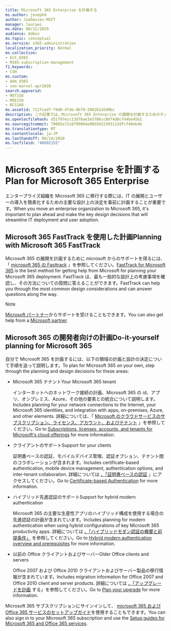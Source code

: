 ```yaml
---
title: Microsoft 365 Enterprise を計画する
ms.author: josephd
author: JoeDavies-MSFT
manager: laurawi
ms.date: 08/12/2019
audience: Admin
ms.topic: conceptual
ms.service: o365-administration
localization_priority: Normal
ms.collection:
- Ent_O365
- M365-subscription-management
f1.keywords:
- CSH
ms.custom:
- Adm_O365
- seo-marvel-apr2020
search.appverid:
- MET150
- MOE150
- BCS160
ms.assetid: 712fced7-f9d0-4fde-8b79-286262a5d0bc
description: この記事では、Microsoft 365 Enterprise の展開を計画するためのチェックリストとその他のリソースを提供します。
ms.openlocfilehash: d31f97ecc13d78ae3e5786cc86f4d8cf44be45b1
ms.sourcegitcommit: 79065e72c0799064e9055022393113dfcf40eb4b
ms.translationtype: MT
ms.contentlocale: ja-JP
ms.lasthandoff: 08/14/2020
ms.locfileid: "46692155"
---
```

# <a name="plan-for-microsoft-365-enterprise"></a><span data-ttu-id="92cc2-103">Microsoft 365 Enterprise を計画する</span><span class="sxs-lookup"><span data-stu-id="92cc2-103">Plan for Microsoft 365 Enterprise</span></span>

<span data-ttu-id="92cc2-104">エンタープライズ組織を Microsoft 365 に移行する際には、IT の展開とユーザーの導入を簡素化するための主要な設計上の決定を事前に計画することが重要です。</span><span class="sxs-lookup"><span data-stu-id="92cc2-104">When you move an enterprise organization to Microsoft 365, it's important to plan ahead and make the key design decisions that will streamline IT deployment and user adoption.</span></span> 

## <a name="planning-with-microsoft-365-fasttrack"></a><span data-ttu-id="92cc2-105">Microsoft 365 FastTrack を使用した計画</span><span class="sxs-lookup"><span data-stu-id="92cc2-105">Planning with Microsoft 365 FastTrack</span></span>

<span data-ttu-id="92cc2-106">Microsoft 365 の展開を計画するために microsoft からのサポートを得るには、「 [microsoft 365 の Fasttrack](https://www.microsoft.com/fasttrack/microsoft-365) 」を参照してください。</span><span class="sxs-lookup"><span data-stu-id="92cc2-106">[FastTrack for Microsoft 365](https://www.microsoft.com/fasttrack/microsoft-365) is the best method for getting help from Microsoft for planning your Microsoft 365 deployment.</span></span> <span data-ttu-id="92cc2-107">FastTrack は、最も一般的な設計上の考慮事項を確認し、その方法についての質問に答えることができます。</span><span class="sxs-lookup"><span data-stu-id="92cc2-107">FastTrack can help you through the most common design considerations and can answer questions along the way.</span></span> 

>[!Note]
><span data-ttu-id="92cc2-108">[Microsoft パートナー](https://www.microsoft.com/solution-providers/home)からサポートを受けることもできます。</span><span class="sxs-lookup"><span data-stu-id="92cc2-108">You can also get help from a [Microsoft partner](https://www.microsoft.com/solution-providers/home).</span></span>
>

## <a name="do-it-yourself-planning-for-microsoft-365"></a><span data-ttu-id="92cc2-109">Microsoft 365 の開発者向けの計画</span><span class="sxs-lookup"><span data-stu-id="92cc2-109">Do-it-yourself planning for Microsoft 365</span></span>

<span data-ttu-id="92cc2-110">自分で Microsoft 365 を計画するには、以下の領域の計画と設計の決定について手順を追って説明します。</span><span class="sxs-lookup"><span data-stu-id="92cc2-110">To plan for Microsoft 365 on your own, step through the planning and design decisions for these areas:</span></span>

- <span data-ttu-id="92cc2-111">Microsoft 365 テナント</span><span class="sxs-lookup"><span data-stu-id="92cc2-111">Your Microsoft 365 tenant</span></span>

  <span data-ttu-id="92cc2-112">インターネットへのネットワーク接続の計画、Microsoft 365 の id、アプリ、オンプレミス、Azure、その他の要素との統合について説明します。</span><span class="sxs-lookup"><span data-stu-id="92cc2-112">Includes planning for your network connections to the Internet, your Microsoft 365 identities, and integration with apps, on-premises, Azure, and other elements.</span></span> <span data-ttu-id="92cc2-113">詳細については、「 [Microsoft のクラウドサービスのサブスクリプション、ライセンス、アカウント、およびテナント](subscriptions-licenses-accounts-and-tenants-for-microsoft-cloud-offerings.md) 」を参照してください。</span><span class="sxs-lookup"><span data-stu-id="92cc2-113">Go to [Subscriptions, licenses, accounts, and tenants for Microsoft's cloud offerings](subscriptions-licenses-accounts-and-tenants-for-microsoft-cloud-offerings.md) for more information.</span></span>

- <span data-ttu-id="92cc2-114">クライアントのサポート</span><span class="sxs-lookup"><span data-stu-id="92cc2-114">Support for your clients</span></span>

  <span data-ttu-id="92cc2-115">証明書ベースの認証、モバイルデバイス管理、認証オプション、テナント間のコラボレーションが含まれます。</span><span class="sxs-lookup"><span data-stu-id="92cc2-115">Includes certificate-based authentication, mobile device management, authentication options, and inter-tenant collaboration.</span></span> <span data-ttu-id="92cc2-116">詳細については [、「証明書ベースの認証](microsoft-365-client-support-certificate-based-authentication.md) 」にアクセスしてください。</span><span class="sxs-lookup"><span data-stu-id="92cc2-116">Go to [Certificate-based Authentication](microsoft-365-client-support-certificate-based-authentication.md) for more information.</span></span>

- <span data-ttu-id="92cc2-117">ハイブリッド先進認証のサポート</span><span class="sxs-lookup"><span data-stu-id="92cc2-117">Support for hybrid modern authentication</span></span>

  <span data-ttu-id="92cc2-118">Microsoft 365 の主要な生産性アプリのハイブリッド構成を使用する場合の先進認証の計画が含まれています。</span><span class="sxs-lookup"><span data-stu-id="92cc2-118">Includes planning for modern authentication when using hybrid configurations of key Microsoft 365 productivity apps.</span></span> <span data-ttu-id="92cc2-119">詳細については [、「ハイブリッドモダン認証の概要と前提条件」](hybrid-modern-auth-overview.md) を参照してください。</span><span class="sxs-lookup"><span data-stu-id="92cc2-119">Go to [Hybrid modern authentication overview and prerequisites](hybrid-modern-auth-overview.md) for more information.</span></span>

- <span data-ttu-id="92cc2-120">以前の Office クライアントおよびサーバー</span><span class="sxs-lookup"><span data-stu-id="92cc2-120">Older Office clients and servers</span></span>

  <span data-ttu-id="92cc2-121">Office 2007 および Office 2010 クライアントおよびサーバー製品の移行情報が含まれています。</span><span class="sxs-lookup"><span data-stu-id="92cc2-121">Includes migration information for Office 2007 and Office 2010 client and server products.</span></span> <span data-ttu-id="92cc2-122">詳細については [、「アップグレードを計画](plan-upgrade-previous-versions-office.md) する」を参照してください。</span><span class="sxs-lookup"><span data-stu-id="92cc2-122">Go to [Plan your upgrade](plan-upgrade-previous-versions-office.md) for more information.</span></span>

<span data-ttu-id="92cc2-123">Microsoft 365 サブスクリプションにサインインして、 [microsoft 365 および Office 365 サービスのセットアップガイド](setup-guides-for-microsoft-365.md)を使用することもできます。</span><span class="sxs-lookup"><span data-stu-id="92cc2-123">You can also sign in to your Microsoft 365 subscription and use the [Setup guides for Microsoft 365 and Office 365 services](setup-guides-for-microsoft-365.md).</span></span>

